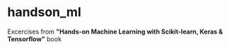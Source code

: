 # handson_ml

Excercises from **"Hands-on Machine Learning with Scikit-learn, Keras &amp; Tensorflow"** book

